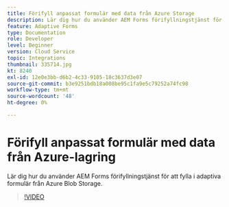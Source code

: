 ```yaml
---
title: Förifyll anpassat formulär med data från Azure Storage
description: Lär dig hur du använder AEM Forms förifyllningstjänst för att fylla i adaptiva formulär från Azure Blob Storage.
feature: Adaptive Forms
type: Documentation
role: Developer
level: Beginner
version: Cloud Service
topic: Integrations
thumbnail: 335714.jpg
kt: 8240
exl-id: 12e0e3bb-d6b2-4c33-9105-18c3637d3e07
source-git-commit: b3e9251bdb18a008be95c1fa9e5c79252a74fc98
workflow-type: tm+mt
source-wordcount: '48'
ht-degree: 0%

---
```


# Förifyll anpassat formulär med data från Azure-lagring

Lär dig hur du använder AEM Forms förifyllningstjänst för att fylla i adaptiva formulär från Azure Blob Storage.

>[!VIDEO](https://video.tv.adobe.com/v/335714?quality=12&learn=on)
